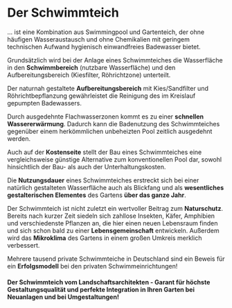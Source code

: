 # Der Schwimmteich

... ist eine Kombination aus Swimmingpool und Gartenteich, der ohne häufigen Wasseraustausch und ohne Chemikalien mit geringem technischen Aufwand hygienisch einwandfreies Badewasser bietet.

Grundsätzlich wird bei der Anlage eines Schwimmteiches die Wasserfläche in den **Schwimmbereich** (nutzbare Wasserfläche) und den Aufbereitungsbereich (Kiesfilter, Röhrichtzone) unterteilt.

Der naturnah gestaltete **Aufbereitungsbereich** mit Kies/Sandfilter und Röhrichtbepflanzung gewährleistet die Reinigung des im Kreislauf gepumpten Badewassers.

Durch ausgedehnte Flachwasserzonen kommt es zu einer **schnellen Wassererwärmung**. Dadurch kann die Badenutzung des Schwimmteiches gegenüber einem herkömmlichen unbeheizten Pool zeitlich ausgedehnt werden.

Auch auf der **Kostenseite** stellt der Bau eines Schwimmteiches eine vergleichsweise günstige Alternative zum konventionellen Pool dar, sowohl hinsichtlich der Bau- als auch der Unterhaltungskosten.

Die **Nutzungsdauer** eines Schwimmteiches erstreckt sich bei einer natürlich gestalteten Wasserfläche auch als Blickfang und als **wesentliches gestalterischen Elementes** des Gartens **über das ganze Jahr**.

Der Schwimmteich ist nicht zuletzt ein wertvoller Beitrag zum **Naturschutz**. Bereits nach kurzer Zeit siedeln sich zahllose Insekten, Käfer, Amphibien und verschiedenste Pflanzen an, die hier einen neuen Lebensraum finden und sich schon bald zu einer **Lebensgemeinschaft** entwickeln. Außerdem wird das **Mikroklima** des Gartens in einem großen Umkreis merklich verbessert.

Mehrere tausend private Schwimmteiche in Deutschland sind ein Beweis für ein **Erfolgsmodell** bei den privaten Schwimmeinrichtungen!

#### Der Schwimmteich vom Landschaftsarchitekten - Garant für höchste Gestaltungsqualität und perfekte Integration in Ihren Garten bei Neuanlagen und bei Umgestaltungen!
